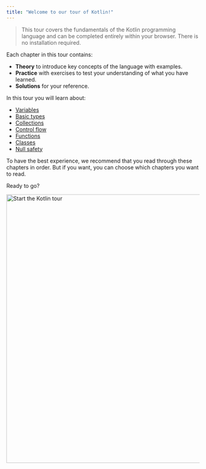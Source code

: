 ```yaml
---
title: "Welcome to our tour of Kotlin!"
---
```



> This tour covers the fundamentals of the Kotlin programming language and can be completed entirely within your 
> browser. There is no installation required.


Each chapter in this tour contains:

* **Theory** to introduce key concepts of the language with examples.
* **Practice** with exercises to test your understanding of what you have learned.
* **Solutions** for your reference.

In this tour you will learn about:

* [Variables](kotlin-tour-hello-world.md)
* [Basic types](kotlin-tour-basic-types.md)
* [Collections](kotlin-tour-collections.md)
* [Control flow](kotlin-tour-control-flow.md)
* [Functions](kotlin-tour-functions.md)
* [Classes](kotlin-tour-classes.md)
* [Null safety](kotlin-tour-null-safety.md)

To have the best experience, we recommend that you read through these chapters in order. But if you want, you can choose
which chapters you want to read.

Ready to go?

<a href="kotlin-tour-hello-world.md"><img src="start-kotlin-tour.svg" width="700" alt="Start the Kotlin tour" /></a>